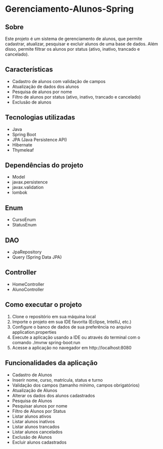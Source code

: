 # Gerenciamento-Alunos-Spring

## Sobre
Este projeto é um sistema de gerenciamento de alunos, que permite cadastrar, atualizar, pesquisar e excluir alunos de uma base de dados. Além disso, permite filtrar os alunos por status (ativo, inativo, trancado e cancelado).

## Características
* Cadastro de alunos com validação de campos
* Atualização de dados dos alunos
* Pesquisa de alunos por nome
* Filtro de alunos por status (ativo, inativo, trancado e cancelado)
* Exclusão de alunos

## Tecnologias utilizadas
* Java
* Spring Boot
* JPA (Java Persistence API)
* Hibernate
* Thymeleaf

## Dependências do projeto
* Model
* javax.persistence
* javax.validation
* lombok

## Enum
* CursoEnum
* StatusEnum

## DAO
* JpaRepository
* Query (Spring Data JPA)

## Controller
* HomeController
* AlunoController

## Como executar o projeto
1. Clone o repositório em sua máquina local
2. Importe o projeto em sua IDE favorita (Eclipse, IntelliJ, etc.)
3. Configure o banco de dados de sua preferência no arquivo application.properties
4. Execute a aplicação usando a IDE ou através do terminal com o comando ./mvnw spring-boot:run
5. Acesse a aplicação no navegador em http://localhost:8080

## Funcionalidades da aplicação
* Cadastro de Alunos
* Inserir nome, curso, matrícula, status e turno
* Validação dos campos (tamanho mínimo, campos obrigatórios)
* Atualização de Alunos
* Alterar os dados dos alunos cadastrados
* Pesquisa de Alunos
* Pesquisar alunos por nome
* Filtro de Alunos por Status
* Listar alunos ativos
* Listar alunos inativos
* Listar alunos trancados
* Listar alunos cancelados
* Exclusão de Alunos
* Excluir alunos cadastrados
